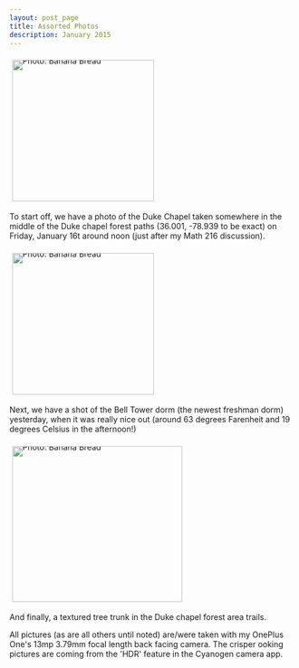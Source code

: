 ```yaml
---
layout: post_page
title: Assorted Photos
description: January 2015
---
```



<div style="line-height:0;padding:4px 0 0 1px;">
<a href="http://i.imgur.com/FasHZUi.jpg" style="display:inline-block;margin:3px;text-decoration:none;"> 
<img alt="Photo: Banana Bread" height="250" src="http://i.imgur.com/FasHZUi.jpg" title="Banana Bread" width="250" style="padding:1px;">
</a>
</div>

To start off, we have a photo of the Duke Chapel taken somewhere in the middle of the Duke chapel forest paths (36.001, -78.939 to be exact) on Friday, January 16t around noon (just after my Math 216 discussion). 

<div style="line-height:0;padding:4px 0 0 1px;">
<a href="http://i.imgur.com/4Yspu45.jpg" style="display:inline-block;margin:3px;text-decoration:none;"> 
<img alt="Photo: Banana Bread" height="250" src="http://i.imgur.com/4Yspu45.jpg" title="Banana Bread" width="250" style="padding:1px;">
</a>
</div>

Next, we have a shot of the Bell Tower dorm (the newest freshman dorm) yesterday, when it was really nice out (around 63 degrees Farenheit and 19 degrees Celsius in the afternoon!)

<div style="line-height:0;padding:4px 0 0 1px;">
<a href="http://i.imgur.com/ORydN8O.jpg" style="display:inline-block;margin:3px;text-decoration:none;"> 
<img alt="Photo: Banana Bread" height="275" src="http://i.imgur.com/ORydN8O.jpg" title="Banana Bread" width="300" style="padding:1px;">
</a>
</div>

And finally, a textured tree trunk in the Duke chapel forest area trails.

All pictures (as are all others until noted) are/were taken with my OnePlus One's 13mp 3.79mm focal length back facing camera. The crisper ooking pictures are coming from the 'HDR' feature in the Cyanogen camera app. 



